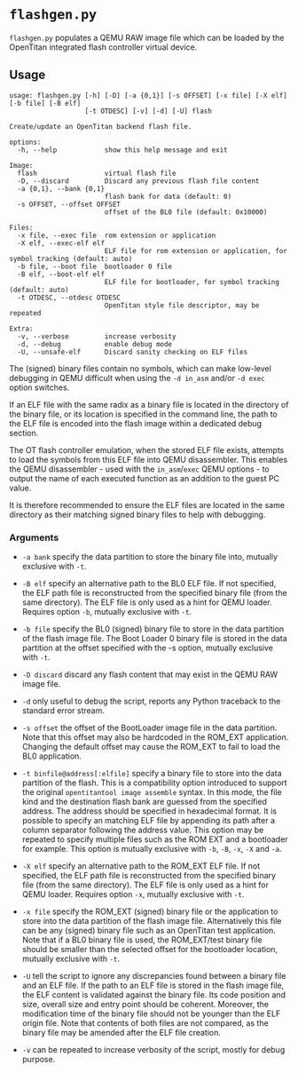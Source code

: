 # `flashgen.py`

`flashgen.py` populates a QEMU RAW image file which can be loaded by the OpenTitan integrated
flash controller virtual device.

## Usage

````text
usage: flashgen.py [-h] [-D] [-a {0,1}] [-s OFFSET] [-x file] [-X elf] [-b file] [-B elf]
                   [-t OTDESC] [-v] [-d] [-U] flash

Create/update an OpenTitan backend flash file.

options:
  -h, --help            show this help message and exit

Image:
  flash                 virtual flash file
  -D, --discard         Discard any previous flash file content
  -a {0,1}, --bank {0,1}
                        flash bank for data (default: 0)
  -s OFFSET, --offset OFFSET
                        offset of the BL0 file (default: 0x10000)

Files:
  -x file, --exec file  rom extension or application
  -X elf, --exec-elf elf
                        ELF file for rom extension or application, for symbol tracking (default: auto)
  -b file, --boot file  bootloader 0 file
  -B elf, --boot-elf elf
                        ELF file for bootloader, for symbol tracking (default: auto)
  -t OTDESC, --otdesc OTDESC
                        OpenTitan style file descriptor, may be repeated

Extra:
  -v, --verbose         increase verbosity
  -d, --debug           enable debug mode
  -U, --unsafe-elf      Discard sanity checking on ELF files
````

The (signed) binary files contain no symbols, which can make low-level debugging in QEMU difficult
when using the `-d in_asm` and/or `-d exec` option switches.

If an ELF file with the same radix as a binary file is located in the directory of the binary
file, or its location is specified in the command line, the path to the ELF file is encoded
into the flash image within a dedicated debug section.

The OT flash controller emulation, when the stored ELF file exists, attempts to load the symbols
from this ELF file into QEMU disassembler. This enables the QEMU disassembler - used with the
`in_asm`/`exec` QEMU options - to output the name of each executed function as an addition to the
guest PC value.

It is therefore recommended to ensure the ELF files are located in the same directory as their
matching signed binary files to help with debugging.

### Arguments

* `-a bank` specify the data partition to store the binary file into, mutually exclusive with `-t`.

* `-B elf` specify an alternative path to the BL0 ELF file. If not specified, the ELF path file is
  reconstructed from the specified binary file (from the same directory). The ELF file is only used
  as a hint for QEMU loader. Requires option `-b`, mutually exclusive with `-t`.

* `-b file` specify the BL0 (signed) binary file to store in the data partition of the flash
  image file. The Boot Loader 0 binary file is stored in the data partition at the offset
  specified with the -s option, mutually exclusive with `-t`.

* `-D discard` discard any flash content that may exist in the QEMU RAW image file.

* `-d` only useful to debug the script, reports any Python traceback to the standard error stream.

* `-s offset` the offset of the BootLoader image file in the data partition. Note that this offset
  may also be hardcoded in the ROM_EXT application. Changing the default offset may cause the
  ROM_EXT to fail to load the BL0 application.

* `-t binfile@address[:elfile]` specify a binary file to store into the data partition of the flash.
  This is a compatibility option introduced to support the original `opentitantool image assemble`
  syntax. In this mode, the file kind and the destination flash bank are guessed from the specified
  address. The address should be specified in hexadecimal format. It is possible to specify an
  matching ELF file by appending its path after a column separator following the address value. This
  option may be repeated to specify multiple files such as the ROM EXT and a bootloader for example.
  This option is mutually exclusive with `-b`, `-B`, `-x`, `-X` and `-a`.

* `-X elf` specify an alternative path to the ROM_EXT ELF file. If not specified, the ELF path file
  is reconstructed from the specified binary file (from the same directory). The ELF file is only
  used as a hint for QEMU loader. Requires option `-x`, mutually exclusive with `-t`.

* `-x file` specify the ROM_EXT (signed) binary file or the application to store into the data
  partition of the flash image file. Alternatively this file can be any (signed) binary file such as
  an OpenTitan test application. Note that if a BL0 binary file is used, the ROM_EXT/test binary
  file should be smaller than the selected offset for the bootloader location, mutually exclusive
  with `-t`.

* `-U` tell the script to ignore any discrepancies found between a binary file and an ELF file. If
  the path to an ELF file is stored in the flash image file, the ELF content is validated against
  the binary file. Its code position and size, overall size and entry point should be coherent.
  Moreover, the modification time of the binary file should not be younger than the ELF origin file.
  Note that contents of both files are not compared, as the binary file may be amended after the ELF
  file creation.

* `-v` can be repeated to increase verbosity of the script, mostly for debug purpose.
